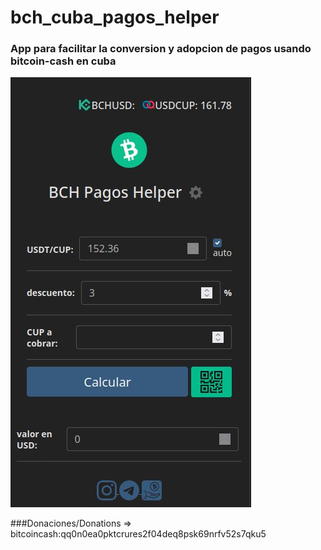 # bch_cuba_pagos_helper

### App para facilitar la conversion y adopcion de pagos usando bitcoin-cash en cuba

![alt text](https://github.com/devperate/bch_cuba_pagos_helper/blob/main/open_app.jpg?raw=true)

###Donaciones/Donations => bitcoincash:qq0n0ea0pktcrures2f04deq8psk69nrfv52s7qku5
